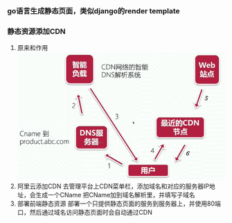 ### go语言生成静态页面，类似django的render template

### 静态资源添加CDN
1. 原来和作用 ![avatar](images/11.png)
2. 阿里云添加CDN
 去管理平台上CDN菜单栏，添加域名和对应的服务器IP地址，会生成一个CName
 把CName加到域名解析里，并填写子域名
3. 部署前端静态资源
 部署一个只提供静态页面的服务到服务器上，并使用80端口，然后通过域名访问静态页面时会自动通过CDN